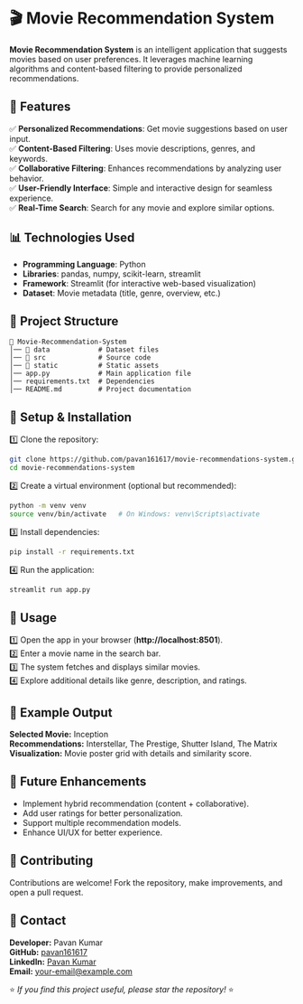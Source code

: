 # 🎬 Movie Recommendation System

**Movie Recommendation System** is an intelligent application that suggests movies based on user preferences. It leverages machine learning algorithms and content-based filtering to provide personalized recommendations.

## 🚀 Features
✅ **Personalized Recommendations**: Get movie suggestions based on user input.  
✅ **Content-Based Filtering**: Uses movie descriptions, genres, and keywords.  
✅ **Collaborative Filtering**: Enhances recommendations by analyzing user behavior.  
✅ **User-Friendly Interface**: Simple and interactive design for seamless experience.  
✅ **Real-Time Search**: Search for any movie and explore similar options.  

## 📊 Technologies Used
- **Programming Language**: Python  
- **Libraries**: pandas, numpy, scikit-learn, streamlit  
- **Framework**: Streamlit (for interactive web-based visualization)  
- **Dataset**: Movie metadata (title, genre, overview, etc.)  

## 📂 Project Structure
```
📂 Movie-Recommendation-System  
│── 📁 data            # Dataset files  
│── 📁 src             # Source code  
│── 📁 static          # Static assets  
│── app.py            # Main application file  
│── requirements.txt  # Dependencies  
│── README.md         # Project documentation  
```

## 🔧 Setup & Installation
1️⃣ Clone the repository:
```bash
git clone https://github.com/pavan161617/movie-recommendations-system.git  
cd movie-recommendations-system  
```
2️⃣ Create a virtual environment (optional but recommended):
```bash
python -m venv venv  
source venv/bin/activate   # On Windows: venv\Scripts\activate  
```
3️⃣ Install dependencies:
```bash
pip install -r requirements.txt  
```
4️⃣ Run the application:
```bash
streamlit run app.py  
```

## 📜 Usage
1️⃣ Open the app in your browser (**http://localhost:8501**).  
2️⃣ Enter a movie name in the search bar.  
3️⃣ The system fetches and displays similar movies.  
4️⃣ Explore additional details like genre, description, and ratings.  

## 🎥 Example Output
**Selected Movie:** Inception  
**Recommendations:** Interstellar, The Prestige, Shutter Island, The Matrix  
**Visualization:** Movie poster grid with details and similarity score.  

## 🏅 Future Enhancements
- Implement hybrid recommendation (content + collaborative).  
- Add user ratings for better personalization.  
- Support multiple recommendation models.  
- Enhance UI/UX for better experience.  

## 🤝 Contributing
Contributions are welcome! Fork the repository, make improvements, and open a pull request.  

## 📧 Contact
**Developer:** Pavan Kumar  
**GitHub:** [pavan161617](https://github.com/pavan161617)  
**LinkedIn:** [Pavan Kumar](https://www.linkedin.com/in/pavan-kumar-b7639125a/)  
**Email:** [your-email@example.com](mailto:pavan90990@gmail.com)  

⭐ *If you find this project useful, please star the repository!* ⭐

